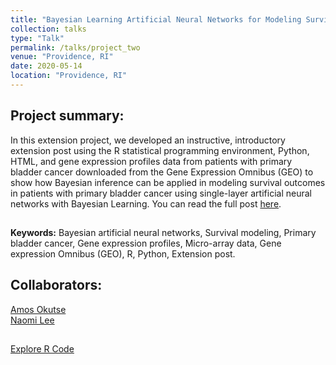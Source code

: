 ```yaml
---
title: "Bayesian Learning Artificial Neural Networks for Modeling Survival Outcomes using Microarray Gene Expression Data"
collection: talks
type: "Talk"
permalink: /talks/project_two
venue: "Providence, RI"
date: 2020-05-14
location: "Providence, RI"
---
```


## Project summary:

In this extension project, we developed an instructive, introductory extension post using the R statistical programming environment, Python, HTML, and gene expression profiles data from patients with primary bladder cancer downloaded from the Gene Expression Omnibus (GEO) to show how Bayesian inference can be applied in modeling survival outcomes in patients with primary bladder cancer using single-layer artificial neural networks with Bayesian Learning. You can read the full post [here]( 
https://okutse.github.io/bayesian-networks/). <br>
##
**Keywords:** Bayesian artificial neural networks, Survival modeling, Primary bladder cancer, Gene expression profiles, Micro-array data, Gene expression Omnibus (GEO), R, Python, Extension post. <br>
## Collaborators:
[Amos Okutse](mailto:amos_okutse@brown.edu) <br>
[Naomi Lee](mailto:naomi_lee1@brown.edu) <br>
## 
[Explore R Code](https://github.com/okutse/bayesian-networks)
